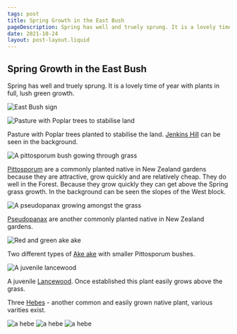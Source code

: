 ```yaml
---
tags: post
title: Spring Growth in the East Bush
pageDescription: Spring has well and truely sprung. It is a lovely time of year with plants in full, lush green growth.
date: 2021-10-24
layout: post-layout.liquid
---
```


## Spring Growth in the East Bush

Spring has well and truely sprung. It is a lovely time of year with plants in full, lush green growth.

![East Bush sign](/assets/images/news/spring-growth-in-the-east-block/east-bush-sign.jpg)

<img src="/assets/images/news/spring-growth-in-the-east-block/pasture.jpg" alt="Pasture with Poplar trees to stabilise land" loading="lazy">

Pasture with Poplar trees planted to stabilise the land. [Jenkins Hill](https://nelsontrails.co.nz/jenkins-hill/) can be seen in the background.

<img src="/assets/images/news/spring-growth-in-the-east-block/pittosporum.jpg" alt="A pittosporum bush gowing through grass" loading="lazy">

[Pittosporum](https://www.bunnings.com.au/diy-advice/garden/planting-and-growing/planting-growing-and-pruning-pittosporums) are a commonly planted native in New Zealand gardens because they are attractive, grow quickly and are relatively cheap. They do well in the Forest. Because they grow quickly they can get above the Spring grass growth. In the background can be seen the slopes of the West block.

<img src="/assets/images/news/spring-growth-in-the-east-block/pseudopanax.jpg" alt="A pseudopanax growing amongst the grass" loading="lazy">

[Pseudopanax](https://www.aucklandbotanicgardens.co.nz/plants-for-auckland/plants/pseudopanax-lessonii/) are another commonly planted native in New Zealand gardens.

<img src="/assets/images/news/spring-growth-in-the-east-block/akeake.jpg" alt="Red and green ake ake" loading="lazy">

Two different types of [Ake ake](https://greenmachine.nz/collections/ake-ake) with smaller Pittosporum bushes.

<img src="/assets/images/news/spring-growth-in-the-east-block/lancewood.jpg" alt="A juvenile lancewood" loading="lazy">

A juvenile [Lancewood](https://www.doc.govt.nz/nature/native-plants/lancewood-horoeka/). Once established this plant easily grows above the grass.

Three [Hebes](https://www.nzpcn.org.nz/flora/vascular/flowering-plants/dicots/hebes/) - another common and easily grown native plant, various varities exist.

<img src="/assets/images/news/spring-growth-in-the-east-block/hebe1.jpg" alt="a hebe" loading="lazy">
<img src="/assets/images/news/spring-growth-in-the-east-block/hebe2.jpg" alt="a hebe" loading="lazy">
<img src="/assets/images/news/spring-growth-in-the-east-block/hebe3.jpg" alt="a hebe" loading="lazy">

